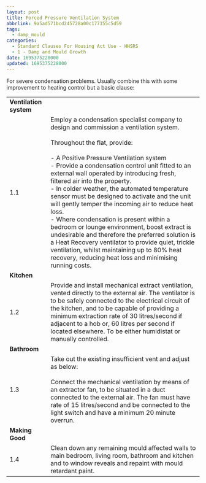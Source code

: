 ```yaml
---
layout: post
title: Forced Pressure Ventilation System
abbrlink: 9a5ad571bcd245728a00c177155c5d59
tags:
  - damp_mould
categories:
  - Standard Clauses For Housing Act Use - HHSRS
  - 1 - Damp and Mould Growth
date: 1695375228000
updated: 1695375228000
---
```


For severe condensation problems. Usually combine this with some improvement to heating control but a basic clause:

|                        |                                                                                                                                                                                                                                                                                                                                                                                                                                                                                                                                                                                                                                                                                                                                                                                            |
| ---------------------- | ------------------------------------------------------------------------------------------------------------------------------------------------------------------------------------------------------------------------------------------------------------------------------------------------------------------------------------------------------------------------------------------------------------------------------------------------------------------------------------------------------------------------------------------------------------------------------------------------------------------------------------------------------------------------------------------------------------------------------------------------------------------------------------------ |
| **Ventilation system** |                                                                                                                                                                                                                                                                                                                                                                                                                                                                                                                                                                                                                                                                                                                                                                                            |
| 1.1                    | Employ a condensation specialist company to design and commission a ventilation system.<br><br>Throughout the flat, provide:<br><br>- A Positive Pressure Ventilation system<br>- Provide a condensation control unit fitted to an external wall operated by introducing fresh, filtered air into the property.<br>- In colder weather, the automated temperature sensor must be designed to activate and the unit will gently temper the incoming air to reduce heat loss.<br>- Where condensation is present within a bedroom or lounge environment, boost extract is undesirable and therefore the preferred solution is a Heat Recovery ventilator to provide quiet, trickle ventilation, whilst maintaining up to 80% heat recovery, reducing heat loss and minimising running costs. |
| **Kitchen**            |                                                                                                                                                                                                                                                                                                                                                                                                                                                                                                                                                                                                                                                                                                                                                                                            |
| 1.2                    | Provide and install mechanical extract ventilation, vented directly to the external air. The ventilator is to be safely connected to the electrical circuit of the kitchen, and to be capable of providing a minimum extraction rate of 30 litres/second if adjacent to a hob or, 60 litres per second if located elsewhere. To be either humidistat or manually controlled.                                                                                                                                                                                                                                                                                                                                                                                                               |
| **Bathroom**           |                                                                                                                                                                                                                                                                                                                                                                                                                                                                                                                                                                                                                                                                                                                                                                                            |
| 1.3                    | Take out the existing insufficient vent and adjust as below:<br><br>Connect the mechanical ventilation by means of an extractor fan, to be situated in a duct connected to the external air. The fan must have rate of 15 litres/second and be connected to the light switch and have a minimum 20 minute overrun.                                                                                                                                                                                                                                                                                                                                                                                                                                                                         |
| **Making Good**        |                                                                                                                                                                                                                                                                                                                                                                                                                                                                                                                                                                                                                                                                                                                                                                                            |
| 1.4                    | Clean down any remaining mould affected walls to main bedroom, living room, bathroom and kitchen and to window reveals and repaint with mould retardant paint.                                                                                                                                                                                                                                                                                                                                                                                                                                                                                                                                                                                                                             |
